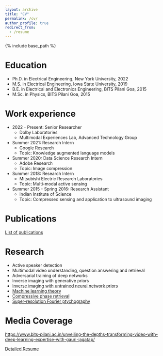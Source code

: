 ```yaml
---
layout: archive
title: "CV"
permalink: /cv/
author_profile: true
redirect_from:
  - /resume
---
```


{% include base_path %}

Education
======
* Ph.D. in Electrical Engineering, New York University, 2022
* M.S. in Electrical Engineering, Iowa State University, 2019 
* B.E. in Electrical and Electronics Engineering, BITS Pilani Goa, 2015
* M.Sc. in Physics, BITS Pilani Goa, 2015

Work experience
======
* 2022 - Present: Senior Researcher
  * Dolby Laboratories
  * Multimodal Experiences Lab, Advanced Technology Group
* Summer 2021: Research Intern
  * Google Research
  * Topic: Knowledge augmented language models
* Summer 2020: Data Science Research Intern
  * Adobe Research
  * Topic: Image compression
* Summer 2018: Research Intern
  * Mitsubishi Electric Research Laboratories
  * Topic: Multi-modal active sensing
* Summer 2015 - Spring 2016: Research Assistant
  * Indian Institute of Science
  * Topic: Compressed sensing and application to ultrasound imaging

Publications
======
[List of publications](http://gaurijagatap.github.io/publications)  
  
Research
======
* Active speaker detection
* Multimodal video understanding, question answering and retrieval
* Adversarial training of deep networks
* Inverse imaging with generative priors
* [Inverse imaging with untrained neural network priors](https://gaurijagatap.github.io/portfolio/portfolio-1/)
* [Machine learning theory](https://gaurijagatap.github.io/portfolio/portfolio-2/)
* [Compressive phase retrieval](https://gaurijagatap.github.io/portfolio/portfolio-3/)
* [Super-resolution Fourier ptychography](https://gaurijagatap.github.io/portfolio/portfolio-4/)

Media Coverage
======
https://www.bits-pilani.ac.in/unveiling-the-depths-transforming-video-with-deep-learning-expertise-with-gauri-jagatap/

[Detailed Resume](http://gaurijagatap.github.io/assets/resumefull.pdf)

